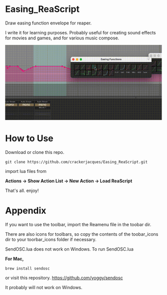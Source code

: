 # Easing_ReaScript
Draw easing function envelope for reaper.

I write it for learning purposes.
Probably useful for creating sound effects for movies and games, and for various music compose.

![GIF](https://github.com/crackerjacques/Easing_ReaScript/blob/main/011_0.gif?raw=true)


# How to Use

Download or clone this repo.

```
git clone https://github.com/crackerjacques/Easing_ReaScript.git
```

import lua files  from

__Actions -> Show Action List -> New Action -> Load ReaScript__

That's all. enjoy!

# Appendix

If you want to use the toolbar, import the Reamenu file in the toobar dir.

There are also icons for toolbars, so copy the contents of the toobar_icons dir to your toorbar_icons folder if necessary.


SendOSC.lua does not work on Windows.
To run SendOSC.lua

__For Mac,__

```
brew install sendosc
```

or visit this repository.
https://github.com/yoggy/sendosc

It probably will not work on Windows.
